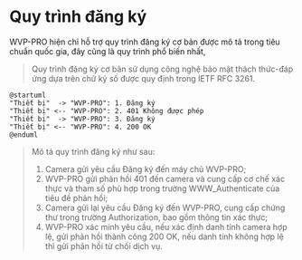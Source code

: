 <!-- 注册流程 -->

# Quy trình đăng ký
WVP-PRO hiện chỉ hỗ trợ quy trình đăng ký cơ bản được mô tả trong tiêu chuẩn quốc gia, đây cũng là quy trình phổ biến nhất,
> Quy trình đăng ký cơ bản sử dụng công nghệ bảo mật thách thức-đáp ứng dựa trên chữ ký số được quy định trong IETF RFC 3261.

```plantuml
@startuml
"Thiết bị"  -> "WVP-PRO": 1. Đăng ký
"Thiết bị" <-- "WVP-PRO": 2. 401 Không được phép
"Thiết bị"  -> "WVP-PRO": 3. Đăng ký
"Thiết bị" <-- "WVP-PRO": 4. 200 OK
@enduml
```

> Mô tả quy trình đăng ký như sau:
> 1. Camera gửi yêu cầu Đăng ký đến máy chủ WVP-PRO;
> 2. WVP-PRO gửi phản hồi 401 đến camera và cung cấp cơ chế xác thực và tham số phù hợp trong trường WWW_Authenticate của tiêu đề phản hồi;
> 3. Camera gửi lại yêu cầu Đăng ký đến WVP-PRO, cung cấp chứng thư trong trường Authorization, bao gồm thông tin xác thực;
> 4. WVP-PRO xác minh yêu cầu, nếu xác định danh tính camera hợp lệ, gửi phản hồi thành công 200 OK, nếu danh tính không hợp lệ thì gửi phản hồi từ chối dịch vụ.
